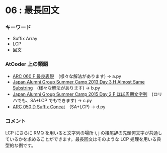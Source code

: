 # 06 : 最長回文

### キーワード

- Suffix Array
- LCP
- 回文

### AtCoder 上の類題

- [ARC 060 F 最良表現](https://atcoder.jp/contests/arc060/tasks/arc060_d)　(様々な解法があります) -> a.py
- [Japan Alumni Group Summer Camp 2013 Day 3 H Almost Same Substring](https://atcoder.jp/contests/jag2013summer-day3/tasks/icpc2013summer_day3_h)　(様々な解法があります) -> b.py
- [Japan Alumni Group Summer Camp 2015 Day 2 F ほぼ周期文字列](https://atcoder.jp/contests/jag2015summer-day2/tasks/icpc2015summer_day2_f)　(ロリハでも、SA+LCP でもできます) -> c.py
- [ARC 050 D Suffix Concat](https://atcoder.jp/contests/arc050/tasks/arc050_d)　(SA+LCP) -> d.py

### コメント

LCP にさらに RMQ を用いると文字列の場所 i, j の接尾辞の先頭何文字が共通しているかを求めることができます。最長回文はそのような LCP 処理を用いる典型的な例です。